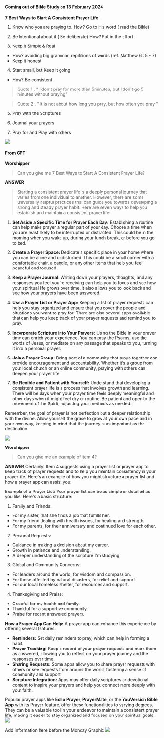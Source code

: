 
#### Coming out of Bible Study on 13 February 2024

**7 Best Ways to Start A Consistent Prayer Life**

1. Know who you are praying to.
How? Go to His word ( read the Bible)

2. Be Intentional about it ( Be deliberate)
How? Put in the effort 

3. Keep it Simple & Real
- How? avoiding big grammar, repititions of words (ref. Matthew 6 : 5 - 7)
- Keep it honest

4. Start small, but Keep it going 
- How? Be consistent

 > Quote 1 . " I don't pray for more than 5minutes, but I don't go 5 minutes without praying"

 > Quote 2 . " It is not about how long you pray, but how often you pray " 

5. Pray with the Scriptures

6. Journal your prayers

7. Pray for and Pray with others

![](./THANK-GOD-ITS-SATURDAY.webp)

#### From GPT


**Worshipper**
> Can you give me 7 Best Ways to Start A Consistent Prayer Life?

**ANSWER**
> Starting a consistent prayer life is a deeply personal journey that varies from one individual to another. However, there are some universally helpful practices that can guide you towards developing a strong and steady prayer habit. Here are seven ways to help you establish and maintain a consistent prayer life:

1. **Set Aside a Specific Time for Prayer Each Day:** Establishing a routine can help make prayer a regular part of your day. Choose a time when you are least likely to be interrupted or distracted. This could be in the morning when you wake up, during your lunch break, or before you go to bed.

2. **Create a Prayer Space:** Dedicate a specific place in your home where you can be alone and undisturbed. This could be a small corner with a comfortable chair, a candle, or any other items that help you feel peaceful and focused.

3. **Keep a Prayer Journal:** Writing down your prayers, thoughts, and any responses you feel you're receiving can help you to focus and see how your spiritual life grows over time. It also allows you to look back and see how your prayers have been answered.

4. **Use a Prayer List or Prayer App:** Keeping a list of prayer requests can help you stay organized and ensure that you cover the people and situations you want to pray for. There are also several apps available that can help you keep track of your prayer requests and remind you to pray.

5. **Incorporate Scripture into Your Prayers:** Using the Bible in your prayer time can enrich your experience. You can pray the Psalms, use the words of Jesus, or meditate on any passage that speaks to you, turning it into a personal prayer.

6. **Join a Prayer Group:** Being part of a community that prays together can provide encouragement and accountability. Whether it's a group from your local church or an online community, praying with others can deepen your prayer life.

7. **Be Flexible and Patient with Yourself:** Understand that developing a consistent prayer life is a process that involves growth and learning. There will be days when your prayer time feels deeply meaningful and other days when it might feel dry or routine. Be patient and open to the movement of the Spirit, adjusting your methods as needed.

Remember, the goal of prayer is not perfection but a deeper relationship with the divine. Allow yourself the grace to grow at your own pace and in your own way, keeping in mind that the journey is as important as the destination.

![](./have-a-blessed-sunday.webp)

**Worshipper**
> Can you give me an example of item 4?

**ANSWER**
Certainly! Item 4 suggests using a prayer list or prayer app to keep track of prayer requests and to help you maintain consistency in your prayer life. Here's an example of how you might structure a prayer list and how a prayer app can assist you:

Example of a Prayer List:
Your prayer list can be as simple or detailed as you like. Here's a basic structure:

1. Family and Friends:

- For my sister, that she finds a job that fulfills her.
- For my friend dealing with health issues, for healing and strength.
- For my parents, for their anniversary and continued love for each other.

2. Personal Requests:

- Guidance in making a decision about my career.
- Growth in patience and understanding.
- A deeper understanding of the scripture I'm studying.

3. Global and Community Concerns:

- For leaders around the world, for wisdom and compassion.
- For those affected by natural disasters, for relief and support.
- For our local homeless shelter, for resources and support.

4. Thanksgiving and Praise:

- Grateful for my health and family.
- Thankful for a supportive community.
- Praise for recent answered prayers.

**How a Prayer App Can Help:**
A prayer app can enhance this experience by offering several features:

- **Reminders:** Set daily reminders to pray, which can help in forming a habit.
- **Prayer Tracking:** Keep a record of your prayer requests and mark them as answered, allowing you to reflect on your prayer journey and the responses over time.
- **Sharing Requests:** Some apps allow you to share prayer requests with others or see requests from around the world, fostering a sense of community and support.
- **Scripture Integration:** Apps may offer daily scriptures or devotional content to inspire your prayers and help you connect more deeply with your faith.

Popular prayer apps like **Echo Prayer**, **PrayerMate**, or the **YouVersion Bible App** with its Prayer feature, offer these functionalities to varying degrees. They can be a valuable tool in your endeavor to maintain a consistent prayer life, making it easier to stay organized and focused on your spiritual goals.
![](remember-to-pray-today.webp)

Add information here before the Monday Graphic
![](thank-God-it-is-monday.webp)
